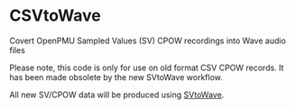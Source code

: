 # CSVtoWave
Covert OpenPMU Sampled Values (SV) CPOW recordings into Wave audio files

Please note, this code is only for use on old format CSV CPOW records.  It has been made obsolete by the new SVtoWave workflow.  

All new SV/CPOW data will be produced using [SVtoWave](https://github.com/OpenPMU/SVtoWave).
